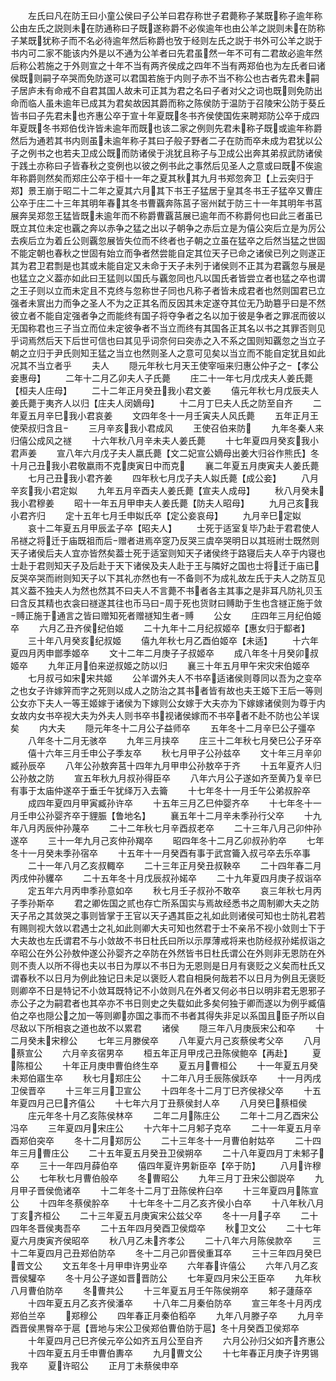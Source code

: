 <!-- { "loadSidebar": true } -->
　　左氏曰凡在防王曰小童公侯曰子公羊曰君存称世子君薨称子某既称子逾年称公由左氏之説则未在防通称曰子既遂称爵不必俟逾年也由公羊之説则未在防称子某既犹称子而不名必待逾年然后称爵也攷于经则左氏之説于书外可公羊之説于书内可二家不能该内外是以不通为公羊者曰先君虽然一年不可有二君故必逾年然后称公若施之于外则宣之十年不当有两齐侯成之四年不当有两郑伯也为左氏者曰诸侯既则嗣子卒哭而免防遂可以君国若施于内则子赤不当不称公也古者先君未嗣子居庐未有命戒不自君其国人故未可正其为君之名曰子者对父之词也既则免防出命而临人虽未逾年已成其为君矣故因其爵而称之陈侯防于温防于召陵宋公防于葵丘皆书曰子先君未也齐惠公卒于宣十年夏既冬书齐侯使国佐来聘郑防公卒于成四年夏既冬书郑伯伐许皆未逾年而既也该二家之例则先君未称子既或逾年称爵然后为通若其书内则虽未逾年称子其曰子般子野者二子在防而卒未成为君犹以公子之例书之也若夫卫成公既而防诸侯于洮犹且称子与卫成公出奔其弟叔武防诸侯于践土亦称曰子皆春秋之变例也以彼之例书此之事然后见圣人之意或曰既不俟逾年称爵则然矣而郑庄公卒于桓十一年之夏其秋其九月书郑忽奔卫【上云突归于郑】景王崩于昭二十二年之夏其六月其下书王子猛居于皇其冬书王子猛卒又曹庄公卒于庄二十三年其明年春其冬书曹覊奔陈莒子宻州弑于防三十一年其明年书莒展奔吴郑忽王猛皆既未逾年而不称爵曹覊莒展已逾年而不称爵何也曰此三者虽已既立其位未定也覊之奔以赤争之猛之出以子朝争之赤后立是为僖公突后立是为厉公去疾后立为着丘公则覊忽展皆失位而不终者也子朝之立虽在猛卒之后然当猛之世固不能定朝也春秋之世固有始立而争者然尝能自定其位天子已命之诸侯已列之则遂正其为君卫君剽是也其或未能自定又未命于天子未列于诸侯则不正其为君覊忽与展是也猛立之义葢亦如此曰王猛则以国氏与覊忽同也凡以国氏者皆尝立者也猛之卒也谓之王子则以立而未定且不克终与忽称世子同也凡称子者皆未成君者也然则国君已立强者未賔出力而争之圣人不为之正其名而反因其未定遂夺其位无乃助簒乎曰是不然彼立者不能自定强者争之而能终有国子将夺争者之名以加于彼是争者之罪冺而彼以无国称君也三子当立而位未定彼争者不当立而终有其国各正其名以书之其罪否则见乎词焉然后天下后世可信也曰其见乎词奈何曰突赤之入不系之国则知覊忽之当立子朝之立归于尹氏则知王猛之当立也然则圣人之意可见矣以当立而不能自定犹且如此况其不当立者乎
　　夫人
　　隠元年秋七月天王使宰咺来归惠公仲子之【孝公妾惠母】
　　二年十二月乙卯夫人子氏薨
　　庄二十一年七月戊戌夫人姜氏薨【桓夫人庄母】
　　二十二年正月癸丑我小君文姜
　　僖元年秋七月戊辰夫人姜氏薨于夷齐人以归【庄夫人闵嫡母】
　　十二月丁巳夫人氏之防至自齐
　　二年夏五月辛巳我小君哀姜
　　文四年冬十一月壬寅夫人风氏薨
　　五年正月王使荣叔归含且
　　三月辛亥我小君成风
　　王使召伯来防
　　九年冬秦人来归僖公成风之禭
　　十六年秋八月辛未夫人姜氏薨
　　十七年夏四月癸亥我小君声姜
　　宣八年六月戊子夫人嬴氏薨【文二妃宣公嫡母出姜大归谷作熊氏】冬十月己丑我小君敬嬴雨不克庚寅日中而克
　　襄二年夏五月庚寅夫人姜氏薨
　　七月己丑我小君齐姜
　　四年秋七月戊子夫人姒氏薨【成公妾】
　　八月辛亥我小君定姒
　　九年五月辛酉夫人姜氏薨【宣夫人成母】
　　秋八月癸未我小君穆姜
　　昭十一年五月甲申夫人姜氏薨【防夫人昭母】
　　九月己亥我小君齐归
　　定十五年七月壬申姒氏卒【定公妾哀母】
　　九月辛巳定姒
　　哀十二年夏五月甲辰孟子卒【昭夫人】
　　士死于适室复毕乃赴于君君使人吊禭之将迁于庙既祖而后赠者进焉卒窆乃反哭三虞卒哭明日以其班祔士既然则天子诸侯后夫人宜亦皆然矣葢士死于适室则知天子诸侯终于路寝后夫人卒于内寝也士赴于君则知天子及后赴于天下诸侯及夫人赴于王与隣好之国也士将迁于庙已反哭卒哭而祔则知天子以下其礼亦然也有一不备则不为成礼故左氏于夫人之防互见其义葢不独夫人为然也然其不曰夫人不言薨不书者各主其事之是非耳凡防礼贝玉曰含反其精也衣衾曰禭遂其往也币马曰周于死也货财曰赙助于生也含禭正施于敛赙正施于通言之皆曰赠知死者赠禭知生者赙
　　公女
　　庄四年三月纪伯姬卒
　　六月乙丑齐侯纪伯姬
　　二十九年十二月纪叔姬卒【惠女归于酅者】
　　三十年八月癸亥纪叔姬
　　僖九年秋七月乙酉伯姬卒【未适】
　　十六年夏四月丙申鄫季姬卒
　　文十二年二月庚子子叔姬卒
　　成八年冬十月癸卯叔姬卒
　　九年正月伯来逆叔姬之防以归
　　襄三十年五月甲午宋灾宋伯姬卒
　　七月叔弓如宋宋共姬
　　公羊谓外夫人不书卒适诸侯则尊同以吾为之变卒之也女子许嫁笄而字之死则以成人之防治之其书者皆有故也夫王姬下王后一等则公女亦下夫人一等王姬嫁于诸侯为下嫁则公女嫁于大夫亦为下嫁嫁诸侯则为尊于内女故内女书卒视大夫为外夫人则书卒书视诸侯嫁而不书卒者不赴不防也公羊误矣
　　内大夫
　　隠元年冬十二月公子益师卒
　　五年冬十二月辛巳公子彊卒
　　八年冬十二月无骇卒
　　九年三月挟卒
　　庄三十二年秋七月癸巳公子牙卒
　　僖十六年三月壬申公子季友卒
　　秋七月甲子公孙兹卒
　　文十年三月辛卯臧孙辰卒
　　八年公孙敖奔莒十四年九月甲申公孙敖卒于齐
　　十五年夏齐人归公孙敖之防
　　宣五年秋九月叔孙得臣卒
　　八年六月公子遂如齐至黄乃复辛巳有事于太庙仲遂卒于垂壬午犹绎万入去籥
　　十七年冬十一月壬午公弟叔肸卒
　　成四年夏四月甲寅臧孙许卒
　　十五年三月乙巳仲婴齐卒
　　十七年冬十一月壬申公孙婴齐卒于貍脤【鲁地名】
　　襄五年十二月辛未季孙行父卒
　　十九年八月丙辰仲孙蔑卒
　　二十二年秋七月辛酉叔老卒
　　二十三年八月己卯仲孙遂卒
　　三十一年九月己亥仲孙羯卒
　　昭四年冬十二月乙卯叔孙豹卒
　　七年冬十一月癸未季孙宿卒
　　十五年十一月癸酉有事于武宫籥入叔弓卒去乐卒事
　　二十一年八月乙亥叔輙卒
　　二十三年正月癸丑叔鞅卒
　　二十四年春二月丙戌仲孙貜卒
　　二十五年冬十月戊辰叔孙婼卒
　　二十九年夏四月庚子叔诣卒
　　定五年六月丙申季孙意如卒
　　秋七月壬子叔孙不敢卒
　　哀三年秋七月丙子季孙斯卒
　　君之卿佐国之贰也存亡所系国实与焉故经悉书之周制卿大夫之防天子吊之其敛哭之事则皆掌于王官以天子遇其臣之礼如此则诸侯可知也士防礼君若有赐则视大敛以君遇士之礼如此则卿大夫可知也然君于士不亲吊不视小敛则士下于大夫故也左氏谓君不与小敛故不书日杜氏曰所以示厚薄戒将来也防经叔孙婼叔诣之卒昭公在外公孙敖仲遂公孙婴齐之卒防在外然皆书日杜氏谓公在外则非无恩防在外则不责人以所不得也夫以书日为厚以不书日为无恩则是日月有褒贬之义矣而杜氏又谓春秋不以日月为例此独记日未足以褒贬人君自相戾何哉若不以日月为例且无褒贬则卿卒不日是特记不小敛耳既特记不小敛则凡在外者又何必书日以明非君无恩邪子赤公子之为嗣君者也其卒亦不书日则史之失载如此多矣何独于卿而遂以为例乎臧僖伯之卒也隠公之加一等则卿亦国之事而不书者其得失非足以系国且臣子所以自尽敌以下所相哀之道也故不以累君
　　诸侯
　　隠三年八月庚辰宋公和卒
　　十二月癸未宋穆公
　　七年三月滕侯卒
　　八年夏六月己亥蔡侯考父卒
　　八月蔡宣公
　　六月辛亥宿男卒
　　桓五年正月甲戌己丑陈侯鲍卒【再赴】
　　夏陈桓公
　　十年正月庚申曹伯终生卒
　　夏五月曹桓公
　　十一年夏五月癸未郑伯寤生卒
　　秋七月郑庄公
　　十二年八月壬辰陈侯跃卒
　　十一月丙戌卫侯晋卒
　　十三年三月卫宣公
　　十四年冬十二月丁巳齐侯禄父卒
　　十五年夏四月己巳齐僖公
　　十七年六月丁丑蔡侯封人卒
　　八月癸巳蔡桓侯
　　庄元年冬十月乙亥陈侯林卒
　　二年二月陈庄公
　　二年十二月乙酉宋公冯卒
　　三年夏四月宋庄公
　　十六年十二月邾子克卒
　　二十一年夏五月辛酉郑伯突卒
　　冬十二月郑厉公
　　二十三年冬十一月曹伯射姑卒
　　二十四年三月曹庄公
　　二十五年夏五月癸丑卫侯朔卒
　　二十八年夏四月丁未邾子卒
　　三十一年四月薛伯卒
　　僖四年夏许男新臣卒【卒于防】
　　八月许穆公
　　七年秋七月曹伯般卒
　　冬曹昭公
　　九年三月丁丑宋公御説卒
　　九月甲子晋侯佹诸卒
　　十二年冬十二月丁丑陈侯杵臼卒
　　十三年夏四月陈宣公
　　十四年冬蔡侯肸卒
　　十七年冬十二月乙亥齐侯小白卒
　　十八年秋八月丁亥齐桓公
　　二十三年夏五月庚寅宋公兹父卒
　　冬十一月子卒
　　二十四年冬晋侯夷吾卒
　　二十五年四月癸酉卫侯燬卒
　　秋卫文公
　　二十七年夏六月庚寅齐侯昭卒
　　秋八月乙未齐孝公
　　二十八年六月陈侯款卒
　　三十二年夏四月己丑郑伯防卒
　　冬十二月己卯晋侯重耳卒
　　三十三年四月癸巳晋文公
　　文五年冬十月甲申许男业卒
　　六年春许僖公
　　六年八月乙亥晋侯驩卒
　　冬十月公子遂如晋晋防公
　　七年夏四月宋公王臣卒
　　九年秋八月曹伯防卒
　　冬曹共公
　　十三年夏五月壬午陈侯朔卒
　　邾子蘧蒢卒
　　十四年夏五月乙亥齐侯潘卒
　　十八年二月秦伯防卒
　　宣三年冬十月丙戌郑伯兰卒
　　郑穆公
　　四年春正月秦伯稻卒
　　九年八月滕子卒
　　九月辛酉晋侯黒臀卒于扈【晋地与宋公卫侯郑伯曹伯防于扈】冬十月癸酉卫侯郑卒
　　十年夏四月己巳齐侯元卒公如齐五月公至自齐
　　六月公孙归父如齐齐惠公
　　十四年夏五月壬申曹伯夀卒
　　九月曹文公
　　十七年春正月庚子许男锡我卒
　　夏许昭公
　　正月丁未蔡侯申卒
